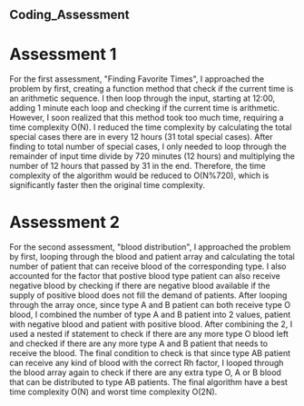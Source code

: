 ## Coding_Assessment

# Assessment 1
For the first assessment, "Finding Favorite Times", I approached the problem by first, creating a function method that check if the current time is an arithmetic sequence. I then loop through the input, starting at 12:00, adding 1 minute each loop and checking if the current time is arithmetic. However, I soon realized that this method took too much time, requiring a time complexity O(N). I reduced the time complexity by calculating the total special cases there are in every 12 hours (31 total special cases). After finding to total number of special cases, I only needed to loop through the remainder of input time divide by 720 minutes (12 hours) and multiplying the number of 12 hours that passed by 31 in the end. Therefore, the time complexity of the algorithm would be reduced to O(N%720), which is significantly faster then the original time complexity.

# Assessment 2
For the second assessment, "blood distribution", I approached the problem by first, looping through the blood and patient array and calculating the total number of patient that can receive blood of the corresponding type. I also accounted for the factor that postive blood type patient can also receive negative blood by checking if there are negative blood available if the supply of positive blood does not fill the demand of patients. After looping through the array once, since type A and B patient can both receive type O blood, I combined the number of type A and B patient into 2 values, patient with negative blood and patient with positive blood. After combining the 2, I used a nested if statement to check if there are any more type O blood left and checked if there are any more type A and B patient that needs to receive the blood. The final condition to check is that since type AB patient can receive any kind of blood with the correct Rh factor, I looped through the blood array again to check if there are any extra type O, A or B blood that can be distributed to type AB patients. The final algorithm have a best time complexity O(N) and worst time complexity O(2N).
